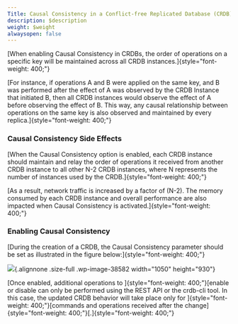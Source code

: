 ```yaml
---
Title: Causal Consistency in a Conflict-free Replicated Database (CRDB)
description: $description
weight: $weight
alwaysopen: false
---
```

[When enabling Causal Consistency in CRDBs, the order of operations on a
specific key will be maintained across all CRDB
instances.]{style="font-weight: 400;"}

[For instance, if operations A and B were applied on the same key, and B
was performed after the effect of A was observed by the CRDB Instance
that initiated B, then all CRDB instances would observe the effect of A
before observing the effect of B. This way, any causal relationship
between operations on the same key is also observed and maintained by
every replica.]{style="font-weight: 400;"}

### **Causal Consistency Side Effects**

[When the Causal Consistency option is enabled, each CRDB instance
should maintain and relay the order of operations it received from
another CRDB instance to all other N-2 CRDB instances, where N
represents the number of instances used by the
CRDB.]{style="font-weight: 400;"}

[As a result, network traffic is increased by a factor of (N-2). The
memory consumed by each CRDB instance and overall performance are also
impacted when Causal Consistency is
activated.]{style="font-weight: 400;"}

### **Enabling Causal Consistency**

[During the creation of a CRDB, the Causal Consistency parameter should
be set as illustrated in the figure below:]{style="font-weight: 400;"}

![](/images/rs/create_db_causal.png){.alignnone
.size-full .wp-image-38582 width="1050" height="930"}

[Once enabled, additional operations to
]{style="font-weight: 400;"}[enable or disable can only be performed
using the REST API or the crdb-cli tool. In this case, the updated CRDB
behavior will take place only for ]{style="font-weight: 400;"}[commands
and operations received after the
change]{style="font-weight: 400;"}[.]{style="font-weight: 400;"}
